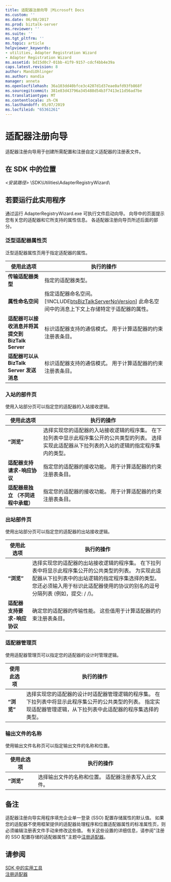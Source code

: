 ```yaml
---
title: 适配器注册向导 |Microsoft Docs
ms.custom: ''
ms.date: 06/08/2017
ms.prod: biztalk-server
ms.reviewer: ''
ms.suite: ''
ms.tgt_pltfrm: ''
ms.topic: article
helpviewer_keywords:
- utilities, Adapter Registration Wizard
- Adapter Registration Wizard
ms.assetid: bd15d0c7-01bb-41f9-9157-cdcf4bb4e39a
caps.latest.revision: 8
author: MandiOhlinger
ms.author: mandia
manager: anneta
ms.openlocfilehash: 36a103dd40bfce3c4207d1d37eae0afd93fb868f
ms.sourcegitcommit: 381e83d43796a345488d54b3f7413e11d56ad7be
ms.translationtype: MT
ms.contentlocale: zh-CN
ms.lasthandoff: 05/07/2019
ms.locfileid: "65361261"
---
```

# <a name="adapter-registry-wizard"></a>适配器注册向导
适配器注册向导用于创建所需配置和注册自定义适配器的注册表文件。  

## <a name="location-in-sdk"></a>在 SDK 中的位置  
 *\<安装路径\>* \SDK\Utilities\AdapterRegistryWizard\  

## <a name="to-run-this-utility"></a>若要运行此实用程序  
 通过运行 AdapterRegistryWizard.exe 可执行文件启动向导。 向导中的页面提示您有关您的适配器和它所支持的属性信息。 各适配器注册向导页所述后面的部分。  

### <a name="generic-adapter-properties-page"></a>泛型适配器属性页  
 泛型适配器属性页用于指定适配器的属性。  


|                              使用此选项                              |                                                                                           执行的操作                                                                                           |
|--------------------------------------------------------------------|------------------------------------------------------------------------------------------------------------------------------------------------------------------------------------------------|
|                     **传输适配器类型**                     |                                                                                   指定的适配器类型。                                                                                    |
|                       **属性命名空间**                       | 指定适配器命名空间。 [!INCLUDE[btsBizTalkServerNoVersion](../includes/btsbiztalkservernoversion-md.md)] 此命名空间中的消息上下文上存储特定于适配器的属性。 |
| **适配器可以接收消息并将其提交到 BizTalk Server** |                                  标识适配器支持的通信模式。 用于计算适配器的约束注册表条目。                                   |
|         **适配器可以从 BizTalk Server 发送消息**          |                                  标识适配器支持的通信模式。 用于计算适配器的约束注册表条目。                                   |

### <a name="inbound-part-page"></a>入站的部件页  
 使用入站部分页可以指定您的适配器的入站接收逻辑。  

|使用此选项|执行的操作|  
|--------------|----------------|  
|**“浏览”**|选择实现您的适配器的入站接收逻辑的程序集。 在下拉列表中显示此程序集公开的公共类型的列表。 选择实现此适配器从下拉列表的入站的逻辑的指定程序集内的类型。|  
|**适配器支持请求-响应协议**|指定您的适配器的接收功能。 用于计算适配器的约束注册表条目。|  
|**适配器是独立 （不同进程中承载）**|指定您的适配器的接收功能。 用于计算适配器的约束注册表条目。|  

### <a name="outbound-part-page"></a>出站部件页  
 使用出站部分页可以指定您的适配器的出站接收逻辑。  

|使用此选项|执行的操作|  
|--------------|----------------|  
|**“浏览”**|选择实现您的适配器的出站接收逻辑的程序集。 在下拉列表中将显示此程序集公开的公共类型的列表。 为实现此适配器从下拉列表中的出站逻辑的指定程序集选择的类型。 您还必须输入用于标识此适配器使用的协议的别名的逗号分隔列表 (例如，提交: / /)。|  
|**适配器支持要求-响应协议**|确定您的适配器的传输性能。 这些值用于计算适配器的约束注册表条目。|  

### <a name="adapter-management-page"></a>适配器管理页  
 使用适配器管理页可以指定您的适配器的设计时管理逻辑。  

|使用此选项|执行的操作|  
|--------------|----------------|  
|**“浏览”**|选择实现您的适配器的设计时适配器管理逻辑的程序集。 在下拉列表中将显示此程序集公开的公共类型的列表。 指定实现适配器管理逻辑，从下拉列表中此适配器的程序集选择的类型。|  

### <a name="output-file-name"></a>输出文件的名称  
 使用输出文件名称页可以指定输出文件的名称和位置。  

|使用此选项|执行的操作|  
|--------------|----------------|  
|**“浏览”**|选择输出文件的名称和位置。 适配器注册表写入此文件。|  

## <a name="remarks"></a>备注  
 适配器注册向导实用程序填充企业单一登录 (SSO) 配置存储属性的默认值。 如果您的适配器不使用框架提供的适配器处理程序和位置适配器属性的标准属性页，则必须编辑注册表文件手动来修改这些值。 有关这些设置的详细信息，请参阅"注册的 SSO 配置存储的适配器属性"主题中[注册适配器](../core/registering-an-adapter.md)。  

## <a name="see-also"></a>请参阅  
 [SDK 中的实用工具](../core/utilities-in-the-sdk.md)   
 [注册适配器](../core/registering-an-adapter.md)